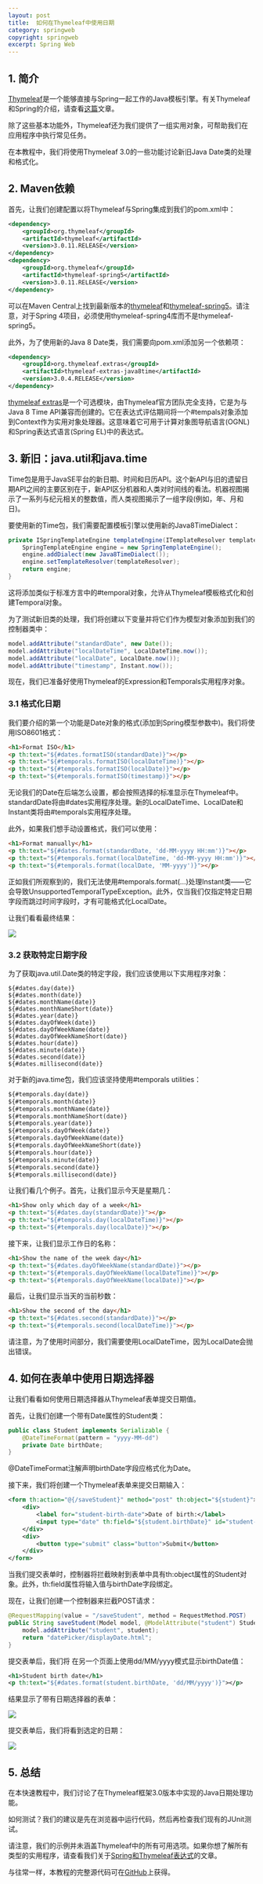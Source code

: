 ```yaml
---
layout: post
title:  如何在Thymeleaf中使用日期
category: springweb
copyright: springweb
excerpt: Spring Web
---
```


## 1. 简介

[Thymeleaf](http://www.thymeleaf.org/)是一个能够直接与Spring一起工作的Java模板引擎。有关Thymeleaf和Spring的介绍，请查看[这篇](https://www.baeldung.com/thymeleaf-in-spring-mvc)文章。

除了这些基本功能外，Thymeleaf还为我们提供了一组实用对象，可帮助我们在应用程序中执行常见任务。

在本教程中，我们将使用Thymeleaf 3.0的一些功能讨论新旧Java Date类的处理和格式化。

## 2. Maven依赖

首先，让我们创建配置以将Thymeleaf与Spring集成到我们的pom.xml中：

```xml
<dependency>
    <groupId>org.thymeleaf</groupId>
    <artifactId>thymeleaf</artifactId>
    <version>3.0.11.RELEASE</version>
</dependency>
<dependency>
    <groupId>org.thymeleaf</groupId>
    <artifactId>thymeleaf-spring5</artifactId>
    <version>3.0.11.RELEASE</version>
</dependency>
```

可以在Maven Central上找到最新版本的[thymeleaf](https://search.maven.org/search?q=a:thymeleaf)和[thymeleaf-spring5](https://search.maven.org/search?q=a:thymeleaf-spring5)。请注意，对于Spring 4项目，必须使用thymeleaf-spring4库而不是thymeleaf-spring5。

此外，为了使用新的Java 8 Date类，我们需要向pom.xml添加另一个依赖项：

```xml
<dependency>
    <groupId>org.thymeleaf.extras</groupId>
    <artifactId>thymeleaf-extras-java8time</artifactId>
    <version>3.0.4.RELEASE</version>
</dependency>
```

[thymeleaf extras](https://search.maven.org/classic/#search|gav|1|a%3A"thymeleaf-extras-java8time")是一个可选模块，由Thymeleaf官方团队完全支持，它是为与Java 8 Time API兼容而创建的。它在表达式评估期间将一个#tempals对象添加到Context作为实用对象处理器。这意味着它可用于计算对象图导航语言(OGNL)和Spring表达式语言(Spring EL)中的表达式。

## 3. 新旧：java.util和java.time

Time包是用于JavaSE平台的新日期、时间和日历API。这个新API与旧的遗留日期API之间的主要区别在于，新API区分机器和人类对时间线的看法。机器视图揭示了一系列与纪元相关的整数值，而人类视图揭示了一组字段(例如，年、月和日)。

要使用新的Time包，我们需要配置模板引擎以使用新的Java8TimeDialect：

```java
private ISpringTemplateEngine templateEngine(ITemplateResolver templateResolver) {
    SpringTemplateEngine engine = new SpringTemplateEngine();
    engine.addDialect(new Java8TimeDialect());
    engine.setTemplateResolver(templateResolver);
    return engine;
}
```

这将添加类似于标准方言中的#temporal对象，允许从Thymeleaf模板格式化和创建Temporal对象。

为了测试新旧类的处理，我们将创建以下变量并将它们作为模型对象添加到我们的控制器类中：

```java
model.addAttribute("standardDate", new Date());
model.addAttribute("localDateTime", LocalDateTime.now());
model.addAttribute("localDate", LocalDate.now());
model.addAttribute("timestamp", Instant.now());
```

现在，我们已准备好使用Thymeleaf的Expression和Temporals实用程序对象。

### 3.1 格式化日期

我们要介绍的第一个功能是Date对象的格式(添加到Spring模型参数中)。我们将使用ISO8601格式：

```html
<h1>Format ISO</h1>
<p th:text="${#dates.formatISO(standardDate)}"></p>
<p th:text="${#temporals.formatISO(localDateTime)}"></p>
<p th:text="${#temporals.formatISO(localDate)}"></p>
<p th:text="${#temporals.formatISO(timestamp)}"></p>
```

无论我们的Date在后端怎么设置，都会按照选择的标准显示在Thymeleaf中。standardDate将由#dates实用程序处理。新的LocalDateTime、LocalDate和Instant类将由#temporals实用程序处理。

此外，如果我们想手动设置格式，我们可以使用：

```html
<h1>Format manually</h1>
<p th:text="${#dates.format(standardDate, 'dd-MM-yyyy HH:mm')}"></p>
<p th:text="${#temporals.format(localDateTime, 'dd-MM-yyyy HH:mm')}"></p>
<p th:text="${#temporals.format(localDate, 'MM-yyyy')}"></p>
```

正如我们所观察到的，我们无法使用#temporals.format(...)处理Instant类——它会导致UnsupportedTemporalTypeException。此外，仅当我们仅指定特定日期字段而跳过时间字段时，才有可能格式化LocalDate。

让我们看看最终结果：

![](/assets/images/2023/springweb/datesinthymeleaf01.png)

### 3.2 获取特定日期字段

为了获取java.util.Date类的特定字段，我们应该使用以下实用程序对象：

```plaintext
${#dates.day(date)}
${#dates.month(date)}
${#dates.monthName(date)}
${#dates.monthNameShort(date)}
${#dates.year(date)}
${#dates.dayOfWeek(date)}
${#dates.dayOfWeekName(date)}
${#dates.dayOfWeekNameShort(date)}
${#dates.hour(date)}
${#dates.minute(date)}
${#dates.second(date)}
${#dates.millisecond(date)}
```

对于新的java.time包，我们应该坚持使用#temporals utilities：

```html
${#temporals.day(date)}
${#temporals.month(date)}
${#temporals.monthName(date)}
${#temporals.monthNameShort(date)}
${#temporals.year(date)}
${#temporals.dayOfWeek(date)}
${#temporals.dayOfWeekName(date)}
${#temporals.dayOfWeekNameShort(date)}
${#temporals.hour(date)}
${#temporals.minute(date)}
${#temporals.second(date)}
${#temporals.millisecond(date)}
```

让我们看几个例子。首先，让我们显示今天是星期几：

```html
<h1>Show only which day of a week</h1>
<p th:text="${#dates.day(standardDate)}"></p>
<p th:text="${#temporals.day(localDateTime)}"></p>
<p th:text="${#temporals.day(localDate)}"></p>
```

接下来，让我们显示工作日的名称：

```html
<h1>Show the name of the week day</h1>
<p th:text="${#dates.dayOfWeekName(standardDate)}"></p>
<p th:text="${#temporals.dayOfWeekName(localDateTime)}"></p>
<p th:text="${#temporals.dayOfWeekName(localDate)}"></p>
```

最后，让我们显示当天的当前秒数：

```html
<h1>Show the second of the day</h1>
<p th:text="${#dates.second(standardDate)}"></p>
<p th:text="${#temporals.second(localDateTime)}"></p>
```

请注意，为了使用时间部分，我们需要使用LocalDateTime，因为LocalDate会抛出错误。

## 4. 如何在表单中使用日期选择器

让我们看看如何使用日期选择器从Thymeleaf表单提交日期值。

首先，让我们创建一个带有Date属性的Student类：

```java
public class Student implements Serializable {
    @DateTimeFormat(pattern = "yyyy-MM-dd")
    private Date birthDate;
}
```

@DateTimeFormat注解声明birthDate字段应格式化为Date。

接下来，我们将创建一个Thymeleaf表单来提交日期输入：

```xml
<form th:action="@{/saveStudent}" method="post" th:object="${student}">
    <div>
        <label for="student-birth-date">Date of birth:</label>
        <input type="date" th:field="${student.birthDate}" id="student-birth-date"/>
    </div>
    <div>
        <button type="submit" class="button">Submit</button>
    </div>
</form>
```

当我们提交表单时，控制器将拦截映射到表单中具有th:object属性的Student对象。此外，th:field属性将输入值与birthDate字段绑定。

现在，让我们创建一个控制器来拦截POST请求：

```java
@RequestMapping(value = "/saveStudent", method = RequestMethod.POST)
public String saveStudent(Model model, @ModelAttribute("student") Student student) {
    model.addAttribute("student", student);
    return "datePicker/displayDate.html";
}
```

提交表单后，我们将 在另一个页面上使用dd/MM/yyyy模式显示birthDate值：

```xml
<h1>Student birth date</h1>
<p th:text="${#dates.format(student.birthDate, 'dd/MM/yyyy')}"></p>
```

结果显示了带有日期选择器的表单：

![](/assets/images/2023/springweb/datesinthymeleaf02.png)

提交表单后，我们将看到选定的日期：

![](/assets/images/2023/springweb/datesinthymeleaf03.png)

## 5. 总结

在本快速教程中，我们讨论了在Thymeleaf框架3.0版本中实现的Java日期处理功能。

如何测试？我们的建议是先在浏览器中运行代码，然后再检查我们现有的JUnit测试。

请注意，我们的示例并未涵盖Thymeleaf中的所有可用选项。如果你想了解所有类型的实用程序，请查看我们关于[Spring和Thymeleaf表达式](https://www.baeldung.com/spring-thymeleaf-3-expressions)的文章。

与往常一样，本教程的完整源代码可在[GitHub](https://github.com/tuyucheng7/taketoday-tutorial4j/tree/master/spring-web-modules)上获得。